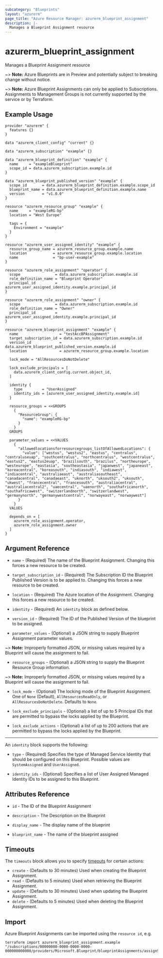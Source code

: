 ```yaml
---
subcategory: "Blueprints"
layout: "azurerm"
page_title: "Azure Resource Manager: azurerm_blueprint_assignment"
description: |-
  Manages a Blueprint Assignment resource
---
```


# azurerm_blueprint_assignment

Manages a Blueprint Assignment resource

~> **Note:** Azure Blueprints are in Preview and potentially subject to breaking change without notice.

~> **Note:** Azure Blueprint Assignments can only be applied to Subscriptions.  Assignments to Management Groups is not currently supported by the service or by Terraform.

## Example Usage

```hcl
provider "azurerm" {
  features {}
}

data "azurerm_client_config" "current" {}

data "azurerm_subscription" "example" {}

data "azurerm_blueprint_definition" "example" {
  name     = "exampleBlueprint"
  scope_id = data.azurerm_subscription.example.id
}

data "azurerm_blueprint_published_version" "example" {
  scope_id       = data.azurerm_blueprint_definition.example.scope_id
  blueprint_name = data.azurerm_blueprint_definition.example.name
  version        = "v1.0.0"
}

resource "azurerm_resource_group" "example" {
  name     = "exampleRG-bp"
  location = "West Europe"

  tags = {
    Environment = "example"
  }
}

resource "azurerm_user_assigned_identity" "example" {
  resource_group_name = azurerm_resource_group.example.name
  location            = azurerm_resource_group.example.location
  name                = "bp-user-example"
}

resource "azurerm_role_assignment" "operator" {
  scope                = data.azurerm_subscription.example.id
  role_definition_name = "Blueprint Operator"
  principal_id         = azurerm_user_assigned_identity.example.principal_id
}

resource "azurerm_role_assignment" "owner" {
  scope                = data.azurerm_subscription.example.id
  role_definition_name = "Owner"
  principal_id         = azurerm_user_assigned_identity.example.principal_id
}

resource "azurerm_blueprint_assignment" "example" {
  name                   = "testAccBPAssignment"
  target_subscription_id = data.azurerm_subscription.example.id
  version_id             = data.azurerm_blueprint_published_version.example.id
  location               = azurerm_resource_group.example.location

  lock_mode = "AllResourcesDoNotDelete"

  lock_exclude_principals = [
    data.azurerm_client_config.current.object_id,
  ]

  identity {
    type         = "UserAssigned"
    identity_ids = [azurerm_user_assigned_identity.example.id]
  }

  resource_groups = <<GROUPS
    {
      "ResourceGroup": {
        "name": "exampleRG-bp"
      }
    }
  GROUPS

  parameter_values = <<VALUES
    {
      "allowedlocationsforresourcegroups_listOfAllowedLocations": {
        "value": ["westus", "westus2", "eastus", "centralus", "centraluseuap", "southcentralus", "northcentralus", "westcentralus", "eastus2", "eastus2euap", "brazilsouth", "brazilus", "northeurope", "westeurope", "eastasia", "southeastasia", "japanwest", "japaneast", "koreacentral", "koreasouth", "indiasouth", "indiawest", "indiacentral", "australiaeast", "australiasoutheast", "canadacentral", "canadaeast", "uknorth", "uksouth2", "uksouth", "ukwest", "francecentral", "francesouth", "australiacentral", "australiacentral2", "uaecentral", "uaenorth", "southafricanorth", "southafricawest", "switzerlandnorth", "switzerlandwest", "germanynorth", "germanywestcentral", "norwayeast", "norwaywest"]
      }
    }
  VALUES

  depends_on = [
    azurerm_role_assignment.operator,
    azurerm_role_assignment.owner
  ]
}

```

## Argument Reference

* `name` - (Required) The name of the Blueprint Assignment. Changing this forces a new resource to be created.

* `target_subscription_id` - (Required) The Subscription ID the Blueprint Published Version is to be applied to. Changing this forces a new resource to be created.

* `location` - (Required) The Azure location of the Assignment. Changing this forces a new resource to be created.

* `identity` - (Required) An `identity` block as defined below.

* `version_id` - (Required) The ID of the Published Version of the blueprint to be assigned.

* `parameter_values` - (Optional) a JSON string to supply Blueprint Assignment parameter values.

~> **Note:** Improperly formatted JSON, or missing values required by a Blueprint will cause the assignment to fail.

* `resource_groups` - (Optional) a JSON string to supply the Blueprint Resource Group information.

~> **Note:** Improperly formatted JSON, or missing values required by a Blueprint will cause the assignment to fail.

* `lock_mode` - (Optional) The locking mode of the Blueprint Assignment. One of `None` (Default), `AllResourcesReadOnly`, or `AllResourcesDoNotDelete`. Defaults to `None`.

* `lock_exclude_principals` - (Optional) a list of up to 5 Principal IDs that are permitted to bypass the locks applied by the Blueprint.

* `lock_exclude_actions` - (Optional) a list of up to 200 actions that are permitted to bypass the locks applied by the Blueprint.

---

An `identity` block supports the following:

* `type` - (Required) Specifies the type of Managed Service Identity that should be configured on this Blueprint. Possible values are `SystemAssigned` and `UserAssigned`.

* `identity_ids` - (Optional) Specifies a list of User Assigned Managed Identity IDs to be assigned to this Blueprint.

## Attributes Reference

* `id` - The ID of the Blueprint Assignment

* `description` - The Description on the Blueprint

* `display_name` - The display name of the blueprint

* `blueprint_name` - The name of the blueprint assigned

## Timeouts

The `timeouts` block allows you to specify [timeouts](https://www.terraform.io/language/resources/syntax#operation-timeouts) for certain actions:

* `create` - (Defaults to 30 minutes) Used when creating the Blueprint Assignment.
* `read` - (Defaults to 5 minutes) Used when retrieving the Blueprint Assignment.
* `update` - (Defaults to 30 minutes) Used when updating the Blueprint Assignment.
* `delete` - (Defaults to 5 minutes) Used when deleting the Blueprint Assignment.

## Import

Azure Blueprint Assignments can be imported using the `resource id`, e.g.

```shell
terraform import azurerm_blueprint_assignment.example "/subscriptions/00000000-0000-0000-0000-000000000000/providers/Microsoft.Blueprint/blueprintAssignments/assignSimpleBlueprint"
```
